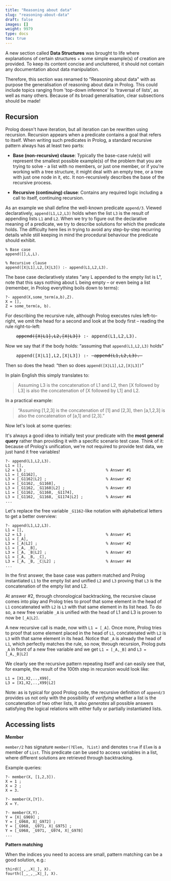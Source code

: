 ```yaml
---
title: "Reasoning about data"
slug: "reasoning-about-data"
draft: false
images: []
weight: 9979
type: docs
toc: true
---
```


A new section called **Data Structures** was brought to life where explanations of certain structures + some simple example(s) of creation are provided. To keep its content concise and uncluttered, it should not contain any documentation about data manipulation.

Therefore, this section was renamed to "Reasoning about data" with as purpose the generalisation of reasoning about data in Prolog. This could include topics ranging from 'top-down inference' to 'traversal of lists', as well as many others. Because of its broad generalisation, clear subsections should be made!

## Recursion
Prolog doesn't have iteration, but all iteration can be rewritten using recursion. Recursion appears when a predicate contains a goal that refers to itself. When writing such predicates in Prolog, a standard recursive pattern always has at least two parts:

 -  **Base (non-recursive) clause**: Typically the base-case rule(s) will represent the smallest possible example(s) of the problem that you are trying to solve - a list with no members, or just one member, or if you're working with a tree structure, it might deal with an empty tree, or a tree with just one node in it, etc. It non-recursively describes the base of the recursive process.

 -  **Recursive (continuing) clause**: Contains any required logic including a call to itself, continuing recursion.

As an example we shall define the well-known predicate `append/3`. Viewed declaratively, `append(L1,L2,L3)` holds when the list `L3` is the result of appending lists `L1` and `L2`. When we try to figure out the declarative meaning of a predicate, we try to describe solutions for which the predicate holds. The difficulty here lies in trying to avoid any step-by-step recurring details while still keeping in mind the procedural behaviour the predicate should exhibit.

    % Base case
    append([],L,L).

    % Recursive clause
    append([X|L1],L2,[X|L3]) :- append(L1,L2,L3).

The base case declaratively states "any L appended to the empty list is L", note that this says nothing about L being empty – or even being a list (remember, in Prolog everything boils down to terms):

    ?- append(X,some_term(a,b),Z).
    X = [],
    Z = some_term(a, b).


For describing the recursive rule, although Prolog executes rules left-to-right, we omit the head for a second and look at the body first – reading the rule right-to-left:

<pre>
    <del>append([X|L1],L2,[X|L3])</del> :- append(L1,L2,L3).
</pre>

Now we say that if the body holds: “assuming that `append(L1,L2,L3)` holds”

<pre>
    append([X|L1],L2,[X|L3]) :- <del> append(L1,L2,L3). </del>
</pre>

Then so does the head: “then so does `append([X|L1],L2,[X|L3])`”

In plain English this simply translates to:

> Assuming L3 is the concatenation of L1 and L2,
> then [X followed by L3] is also the concatenation of [X followed by L1] and L2.

In a practical example:

> “Assuming [1,2,3] is the concatenation of [1] and [2,3], then [a,1,2,3] is also the concatenation of
    [a,1] and [2,3].”

Now let's look at some queries:

It's always a good idea to initially test your predicate with the **most general query** rather than providing it with a specific scenario test case. Think of it: because of Prolog's unification, we're not required to provide test data, we just hand it free variables!

    ?- append(L1,L2,L3).
    L1 = [],
    L2 = L3 ;                                   % Answer #1
    L1 = [_G1162],
    L3 = [_G1162|L2] ;                          % Answer #2
    L1 = [_G1162, _G1168],
    L3 = [_G1162, _G1168|L2] ;                  % Answer #3
    L1 = [_G1162, _G1168, _G1174],
    L3 = [_G1162, _G1168, _G1174|L2] ;          % Answer #4
    ...

Let's replace the free variable `_G1162`-like notation with alphabetical letters to get a better overview:

    ?- append(L1,L2,L3).
    L1 = [],
    L2 = L3 ;                                   % Answer #1
    L1 = [_A],
    L3 = [_A|L2] ;                              % Answer #2
    L1 = [_A, _B],
    L3 = [_A, _B|L2] ;                          % Answer #3
    L1 = [_A, _B, _C],
    L3 = [_A, _B, _C|L2] ;                      % Answer #4
    ...

In the first answer, the base case was pattern matched and Prolog instantiated `L1` to the empty list and unified `L2` and `L3` proving that `L3` is the concatenation of the empty list and L2.

At answer #2, through chronological backtracking, the recursive clause comes into play and Prolog tries to proof that some element in the head of `L1` concatenated with `L2` is `L3` with that same element in its list head. To do so, a new free variable `_A` is unified with the head of L1 and L3 is proven to now be `[_A|L2]`.

A new recursive call is made, now with `L1 = [_A]`. Once more, Prolog tries to proof that some element placed in the head of `L1`, concatenated with `L2` is `L3` with that same element in its head. Notice that `_A` is already the head of `L1`, which perfectly matches the rule, so now, through recursion, Prolog puts `_A` in front of a new free variable and we get `L1 = [_A,_B]` and `L3 = [_A,_B|L2]`

We clearly see the recursive pattern repeating itself and can easily see that, for example, the result of the 100th step in recursion would look like:

    L1 = [X1,X2,..,X99],
    L3 = [X1,X2,..,X99|L2]


Note: as is typical for good Prolog code, the recursive definition of `append/3` provides us not only with the possibility of *verifying* whether a list is the concatenation of two other lists, it also *generates* all possible answers satisfying the logical relations with either fully or partially instantiated lists.



## Accessing lists
**Member**

`member/2` has signature `member(?Elem, ?List)` and denotes `true` if `Elem` is a member of `List`. This predicate can be used to access variables in a list, where different solutions are retrieved through backtracking.

Example queries:

    ?- member(X, [1,2,3]).
    X = 1 ;
    X = 2 ;
    X = 3.

    ?- member(X,[Y]).
    X = Y.

    ?- member(X,Y).
    Y = [X|_G969] ;
    Y = [_G968, X|_G972] ;
    Y = [_G968, _G971, X|_G975] ;
    Y = [_G968, _G971, _G974, X|_G978]
    ...

**Pattern matching**

When the indices you need to access are small, pattern matching can be a good solution, e.g.:

    third([_,_,X|_], X).
    fourth([_,_,_,X|_], X).

